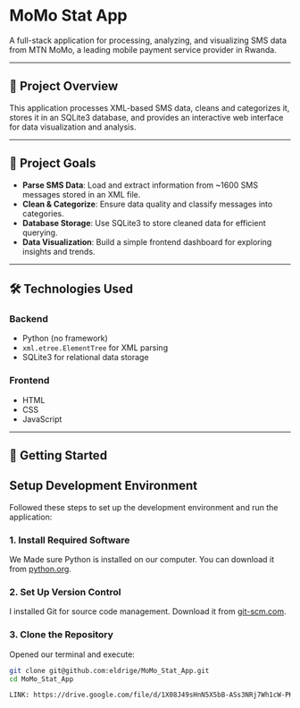 # MoMo Stat App

A full-stack application for processing, analyzing, and visualizing SMS data from MTN MoMo, a leading mobile payment service provider in Rwanda.

---

## 📌 Project Overview

This application processes XML-based SMS data, cleans and categorizes it, stores it in an SQLite3 database, and provides an interactive web interface for data visualization and analysis.

---

## 🎯 Project Goals

- **Parse SMS Data**: Load and extract information from ~1600 SMS messages stored in an XML file.
- **Clean & Categorize**: Ensure data quality and classify messages into categories.
- **Database Storage**: Use SQLite3 to store cleaned data for efficient querying.
- **Data Visualization**: Build a simple frontend dashboard for exploring insights and trends.

---

## 🛠 Technologies Used

### Backend
- Python (no framework)
- `xml.etree.ElementTree` for XML parsing
- SQLite3 for relational data storage

### Frontend
- HTML
- CSS
- JavaScript

---

## 🚀 Getting Started

## Setup Development Environment

Followed these steps to set up the development environment and run the application:

### 1. Install Required Software

We Made sure Python is installed on our computer. You can download it from [python.org](https://www.python.org/).

### 2. Set Up Version Control

I installed Git for source code management. Download it from [git-scm.com](https://git-scm.com/).

### 3. Clone the Repository

Opened our terminal and execute:

```bash
git clone git@github.com:eldrige/MoMo_Stat_App.git
cd MoMo_Stat_App

LINK: https://drive.google.com/file/d/1X08J49sHnN5X5bB-ASs3NRj7Wh1cW-PK/view?usp=drive_link
